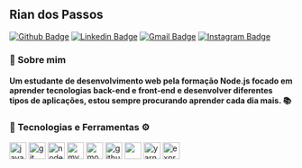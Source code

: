 ## Rian dos Passos

[![Github Badge](https://img.shields.io/badge/-Github-000?style=flat-square&logo=Github&logoColor=white&link=https://github.com/Rian-dpf)](https://github.com/Rian-dpf)
[![Linkedin Badge](https://img.shields.io/badge/-LinkedIn-blue?style=flat-square&logo=Linkedin&logoColor=white&link=https://www.linkedin.com/in/rian-dpf)](https://www.linkedin.com/in/rian-dpf/)
[![Gmail Badge](https://img.shields.io/badge/-Gmail-D14836?&style=flat-square&logo=Gmail&logoColor=white&link=mailto:riandpf2002@gmail.com)](mailto:riandpf2002@gmail.com)
[![Instagram Badge](https://img.shields.io/badge/instagram-%23E4405F.svg?&style=flat-square&logo=instagram&logoColor=white)](https://www.instagram.com/rian_dospassos/?hl=pt-br)

### :wave: Sobre mim

#### Um estudante de desenvolvimento web pela formação Node.js focado em aprender tecnologias back-end e front-end e desenvolver diferentes tipos de aplicações, estou sempre procurando aprender cada dia mais. 📚

### 🚀 Tecnologias e Ferramentas ⚙

<div class="row">
  <img src="https://devicons.github.io/devicon/devicon.git/icons/javascript/javascript-original.svg" alt="javascript" width="30" height="30"/>
  <img src="https://devicons.github.io/devicon/devicon.git/icons/git/git-original.svg" alt="git" width="30" height="30"/>
  <img src="https://devicons.github.io/devicon/devicon.git/icons/nodejs/nodejs-original.svg" alt="nodejs" width="30" height="30"/>
  <img src="https://devicons.github.io/devicon/devicon.git/icons/mysql/mysql-original.svg" alt="mysql" width="30" height="30"/>
  <img src="https://devicons.github.io/devicon/devicon.git/icons/mongodb/mongodb-original.svg" alt="mongodb" width="30" height="30"/>  
  <img src="https://devicon.dev/devicon.git/icons/github/github-original.svg" alt="github" width="30" height="30"/>
  <img src="https://cdn.svgporn.com/logos/visual-studio-code.svg" height="30">
  <img src="https://devicon.dev/devicon.git/icons/yarn/yarn-original.svg" alt="yarn" width="30" height="30"/>
  <img src="https://devicon.dev/devicon.git/icons/express/express-original.svg" alt="express" width="30" height="30"/>
</div>
